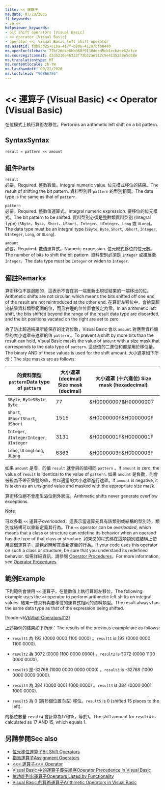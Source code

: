 ```yaml
---
title: << 運算子
ms.date: 07/20/2015
f1_keywords:
- vb.<<
helpviewer_keywords:
- bit shift operators [Visual Basic]
- << operator [Visual Basic]
- operator <<, Visual Basic left shift operator
ms.assetid: fdb93d25-81ba-417f-b808-41207bfb8440
ms.openlocfilehash: 77bf26d4e6bb068f9130deed5eb1ecbaee62afce
ms.sourcegitcommit: d2db216e46323f73b32ae312c9e4135258e5d68e
ms.translationtype: MT
ms.contentlocale: zh-TW
ms.lasthandoff: 09/22/2020
ms.locfileid: "90866786"
---
```

# <a name="-operator-visual-basic"></a><span data-ttu-id="e5111-102">\<\< 運算子 (Visual Basic) </span><span class="sxs-lookup"><span data-stu-id="e5111-102">\<\< Operator (Visual Basic)</span></span>

<span data-ttu-id="e5111-103">在位模式上執行算術左移位。</span><span class="sxs-lookup"><span data-stu-id="e5111-103">Performs an arithmetic left shift on a bit pattern.</span></span>  
  
## <a name="syntax"></a><span data-ttu-id="e5111-104">Syntax</span><span class="sxs-lookup"><span data-stu-id="e5111-104">Syntax</span></span>  
  
```vb  
result = pattern << amount  
```  
  
## <a name="parts"></a><span data-ttu-id="e5111-105">組件</span><span class="sxs-lookup"><span data-stu-id="e5111-105">Parts</span></span>  

 `result`  
 <span data-ttu-id="e5111-106">必要。</span><span class="sxs-lookup"><span data-stu-id="e5111-106">Required.</span></span> <span data-ttu-id="e5111-107">整數數值。</span><span class="sxs-lookup"><span data-stu-id="e5111-107">Integral numeric value.</span></span> <span data-ttu-id="e5111-108">位元模式移位的結果。</span><span class="sxs-lookup"><span data-stu-id="e5111-108">The result of shifting the bit pattern.</span></span> <span data-ttu-id="e5111-109">資料型別與 `pattern` 的型別相同。</span><span class="sxs-lookup"><span data-stu-id="e5111-109">The data type is the same as that of `pattern`.</span></span>  
  
 `pattern`  
 <span data-ttu-id="e5111-110">必要。</span><span class="sxs-lookup"><span data-stu-id="e5111-110">Required.</span></span> <span data-ttu-id="e5111-111">整數值運算式。</span><span class="sxs-lookup"><span data-stu-id="e5111-111">Integral numeric expression.</span></span> <span data-ttu-id="e5111-112">要移位的位元模式。</span><span class="sxs-lookup"><span data-stu-id="e5111-112">The bit pattern to be shifted.</span></span> <span data-ttu-id="e5111-113">資料型別必須是整數類資料型別 (Integral Type) (`SByte`、`Byte`、`Short`、`UShort`、`Integer`、`UInteger`、`Long` 或 `ULong`)。</span><span class="sxs-lookup"><span data-stu-id="e5111-113">The data type must be an integral type (`SByte`, `Byte`, `Short`, `UShort`, `Integer`, `UInteger`, `Long`, or `ULong`).</span></span>  
  
 `amount`  
 <span data-ttu-id="e5111-114">必要。</span><span class="sxs-lookup"><span data-stu-id="e5111-114">Required.</span></span> <span data-ttu-id="e5111-115">數值運算式。</span><span class="sxs-lookup"><span data-stu-id="e5111-115">Numeric expression.</span></span> <span data-ttu-id="e5111-116">位元模式移位的位元數。</span><span class="sxs-lookup"><span data-stu-id="e5111-116">The number of bits to shift the bit pattern.</span></span> <span data-ttu-id="e5111-117">資料型別必須是 `Integer` 或擴展至 `Integer`。</span><span class="sxs-lookup"><span data-stu-id="e5111-117">The data type must be `Integer` or widen to `Integer`.</span></span>  
  
## <a name="remarks"></a><span data-ttu-id="e5111-118">備註</span><span class="sxs-lookup"><span data-stu-id="e5111-118">Remarks</span></span>  

 <span data-ttu-id="e5111-119">算術移位不是迴圈的，這表示不會在另一端重新出現從結果的一端移出的位。</span><span class="sxs-lookup"><span data-stu-id="e5111-119">Arithmetic shifts are not circular, which means the bits shifted off one end of the result are not reintroduced at the other end.</span></span> <span data-ttu-id="e5111-120">在算術左移位中，會捨棄超出結果資料類型範圍的位，而且右邊的位位置會設定為零。</span><span class="sxs-lookup"><span data-stu-id="e5111-120">In an arithmetic left shift, the bits shifted beyond the range of the result data type are discarded, and the bit positions vacated on the right are set to zero.</span></span>  
  
 <span data-ttu-id="e5111-121">為了防止超過結果所能保存的比對位數，Visual Basic 會以 `amount` 對應至資料類型的大小遮罩來遮罩的值 `pattern` 。</span><span class="sxs-lookup"><span data-stu-id="e5111-121">To prevent a shift by more bits than the result can hold, Visual Basic masks the value of `amount` with a size mask that corresponds to the data type of `pattern`.</span></span> <span data-ttu-id="e5111-122">這些值的二進位和都是用於移位量。</span><span class="sxs-lookup"><span data-stu-id="e5111-122">The binary AND of these values is used for the shift amount.</span></span> <span data-ttu-id="e5111-123">大小遮罩如下所示：</span><span class="sxs-lookup"><span data-stu-id="e5111-123">The size masks are as follows:</span></span>  
  
|<span data-ttu-id="e5111-124">的資料類型 `pattern`</span><span class="sxs-lookup"><span data-stu-id="e5111-124">Data type of `pattern`</span></span>|<span data-ttu-id="e5111-125">大小遮罩 (decimal) </span><span class="sxs-lookup"><span data-stu-id="e5111-125">Size mask (decimal)</span></span>|<span data-ttu-id="e5111-126">大小遮罩 (十六進位) </span><span class="sxs-lookup"><span data-stu-id="e5111-126">Size mask (hexadecimal)</span></span>|  
|----------------------------|---------------------------|-------------------------------|  
|<span data-ttu-id="e5111-127">`SByte`, `Byte`</span><span class="sxs-lookup"><span data-stu-id="e5111-127">`SByte`, `Byte`</span></span>|<span data-ttu-id="e5111-128">7</span><span class="sxs-lookup"><span data-stu-id="e5111-128">7</span></span>|<span data-ttu-id="e5111-129">&H00000007</span><span class="sxs-lookup"><span data-stu-id="e5111-129">&H00000007</span></span>|  
|<span data-ttu-id="e5111-130">`Short`, `UShort`</span><span class="sxs-lookup"><span data-stu-id="e5111-130">`Short`, `UShort`</span></span>|<span data-ttu-id="e5111-131">15</span><span class="sxs-lookup"><span data-stu-id="e5111-131">15</span></span>|<span data-ttu-id="e5111-132">&H0000000F</span><span class="sxs-lookup"><span data-stu-id="e5111-132">&H0000000F</span></span>|  
|<span data-ttu-id="e5111-133">`Integer`, `UInteger`</span><span class="sxs-lookup"><span data-stu-id="e5111-133">`Integer`, `UInteger`</span></span>|<span data-ttu-id="e5111-134">31</span><span class="sxs-lookup"><span data-stu-id="e5111-134">31</span></span>|<span data-ttu-id="e5111-135">&H0000001F</span><span class="sxs-lookup"><span data-stu-id="e5111-135">&H0000001F</span></span>|  
|<span data-ttu-id="e5111-136">`Long`, `ULong`</span><span class="sxs-lookup"><span data-stu-id="e5111-136">`Long`, `ULong`</span></span>|<span data-ttu-id="e5111-137">63</span><span class="sxs-lookup"><span data-stu-id="e5111-137">63</span></span>|<span data-ttu-id="e5111-138">&H0000003F</span><span class="sxs-lookup"><span data-stu-id="e5111-138">&H0000003F</span></span>|  
  
 <span data-ttu-id="e5111-139">如果 `amount` 是零，的值 `result` 就會與的值相同 `pattern` 。</span><span class="sxs-lookup"><span data-stu-id="e5111-139">If `amount` is zero, the value of `result` is identical to the value of `pattern`.</span></span> <span data-ttu-id="e5111-140">如果 `amount` 是負數，則會被視為不帶正負號的值，並以適當的大小遮罩進行遮罩。</span><span class="sxs-lookup"><span data-stu-id="e5111-140">If `amount` is negative, it is taken as an unsigned value and masked with the appropriate size mask.</span></span>  
  
 <span data-ttu-id="e5111-141">算術移位絕不會產生溢位例外狀況。</span><span class="sxs-lookup"><span data-stu-id="e5111-141">Arithmetic shifts never generate overflow exceptions.</span></span>  
  
> [!NOTE]
> <span data-ttu-id="e5111-142">可以多載 `<<` 運算子*overloaded*，這表示當運算元具有該類別或結構的型別時，類別或結構可以重新定義其行為。</span><span class="sxs-lookup"><span data-stu-id="e5111-142">The `<<` operator can be *overloaded*, which means that a class or structure can redefine its behavior when an operand has the type of that class or structure.</span></span> <span data-ttu-id="e5111-143">如果您的程式碼在這類類別或結構上使用這個運算子，請務必瞭解其重新定義的行為。</span><span class="sxs-lookup"><span data-stu-id="e5111-143">If your code uses this operator on such a class or structure, be sure that you understand its redefined behavior.</span></span> <span data-ttu-id="e5111-144">如需詳細資訊，請參閱 [Operator Procedures](../../programming-guide/language-features/procedures/operator-procedures.md)。</span><span class="sxs-lookup"><span data-stu-id="e5111-144">For more information, see [Operator Procedures](../../programming-guide/language-features/procedures/operator-procedures.md).</span></span>  
  
## <a name="example"></a><span data-ttu-id="e5111-145">範例</span><span class="sxs-lookup"><span data-stu-id="e5111-145">Example</span></span>  

 <span data-ttu-id="e5111-146">下列範例會使用 `<<` 運算子，在整數值上執行算術左移位。</span><span class="sxs-lookup"><span data-stu-id="e5111-146">The following example uses the `<<` operator to perform arithmetic left shifts on integral values.</span></span> <span data-ttu-id="e5111-147">結果一律具有與要移位的運算式相同的資料類型。</span><span class="sxs-lookup"><span data-stu-id="e5111-147">The result always has the same data type as that of the expression being shifted.</span></span>  
  
 [!code-vb[VbVbalrOperators#12](~/samples/snippets/visualbasic/VS_Snippets_VBCSharp/VbVbalrOperators/VB/Class1.vb#12)]  
  
 <span data-ttu-id="e5111-148">上述範例的結果如下所示：</span><span class="sxs-lookup"><span data-stu-id="e5111-148">The results of the previous example are as follows:</span></span>  
  
- <span data-ttu-id="e5111-149">`result1` 為 192 (0000 0000 1100 0000) 。</span><span class="sxs-lookup"><span data-stu-id="e5111-149">`result1` is 192 (0000 0000 1100 0000).</span></span>  
  
- <span data-ttu-id="e5111-150">`result2` 為 3072 (0000 1100 0000 0000) 。</span><span class="sxs-lookup"><span data-stu-id="e5111-150">`result2` is 3072 (0000 1100 0000 0000).</span></span>  
  
- <span data-ttu-id="e5111-151">`result3` 是-32768 (1000 0000 0000 0000) 。</span><span class="sxs-lookup"><span data-stu-id="e5111-151">`result3` is -32768 (1000 0000 0000 0000).</span></span>  
  
- <span data-ttu-id="e5111-152">`result4` 為 384 (0000 0001 1000 0000) 。</span><span class="sxs-lookup"><span data-stu-id="e5111-152">`result4` is 384 (0000 0001 1000 0000).</span></span>  
  
- <span data-ttu-id="e5111-153">`result5` 為 0 (將15個位置向左) 移位。</span><span class="sxs-lookup"><span data-stu-id="e5111-153">`result5` is 0 (shifted 15 places to the left).</span></span>  
  
 <span data-ttu-id="e5111-154">的移位數量 `result4` 會計算為17和15，等於1。</span><span class="sxs-lookup"><span data-stu-id="e5111-154">The shift amount for `result4` is calculated as 17 AND 15, which equals 1.</span></span>  
  
## <a name="see-also"></a><span data-ttu-id="e5111-155">另請參閱</span><span class="sxs-lookup"><span data-stu-id="e5111-155">See also</span></span>

- [<span data-ttu-id="e5111-156">位元移位運算子</span><span class="sxs-lookup"><span data-stu-id="e5111-156">Bit Shift Operators</span></span>](bit-shift-operators.md)
- [<span data-ttu-id="e5111-157">指派運算子</span><span class="sxs-lookup"><span data-stu-id="e5111-157">Assignment Operators</span></span>](assignment-operators.md)
- [<span data-ttu-id="e5111-158"><<= 運算子</span><span class="sxs-lookup"><span data-stu-id="e5111-158"><<= Operator</span></span>](left-shift-assignment-operator.md)
- [<span data-ttu-id="e5111-159">Visual Basic 中的運算子優先順序</span><span class="sxs-lookup"><span data-stu-id="e5111-159">Operator Precedence in Visual Basic</span></span>](operator-precedence.md)
- [<span data-ttu-id="e5111-160">依功能列出運算子</span><span class="sxs-lookup"><span data-stu-id="e5111-160">Operators Listed by Functionality</span></span>](operators-listed-by-functionality.md)
- [<span data-ttu-id="e5111-161">Visual Basic 的算術運算子</span><span class="sxs-lookup"><span data-stu-id="e5111-161">Arithmetic Operators in Visual Basic</span></span>](../../programming-guide/language-features/operators-and-expressions/arithmetic-operators.md)

